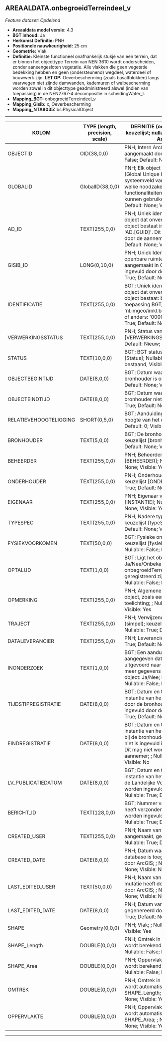 ## AREAALDATA.onbegroeidTerreindeel_v

*Feature dataset: Opdelend*


* __Areaaldata model versie:__ 4.3
* __BGT inhoud:__ Ja
* __Herkomst Definitie:__ PNH
* __Positionele nauwkeurigheid:__ 25 cm
* __Geometrie:__ Vlak
* __Definitie:__ Kleinste functioneel onafhankelijk stukje van een terrein, dat er binnen het objecttype Terrein van NEN 3610 wordt onderscheiden, zonder aaneengesloten vegetatie.
                 Alle vlakken die geen vegetatie bedekking hebben en geen (ondersteunend) wegdeel, waterdeel of bouwwerk zijn. __LET OP:__ Oeverbescherming (zoals basaltblokken) langs vaarwegen niet zijnde damwanden, kademuren of walbescherming worden zowel in dit objecttype geadministreerd alswel (indien van toepassing) in de NEN2767-4 decompositie in scheidingWater_l.
* __Mapping_BGT:__ onbegroeidTerreindeel_v
* __Mapping_Gisib:__ x, Oeverbescherming
* __Mapping_NTA8035:__ bs:PhysicalObject
				 
***

|__KOLOM__                          |__TYPE (length, precision, scale)__          	 |__DEFINITIE__ (oorsprong; beschrijving; keuzelijst; nullable; default; zichtbaar in Areaalviewer)|
|------                          	|----          	                                 |-----    |
|OBJECTID                           |OID(38,0,0)                                     |PNH; Intern ArcGIS Identificatienummer, aangemaakt door ArcGIS; ; Nullable: False; Default: None; Visible: Yes|
|GLOBALID                           |GlobalID(38,0,0)                                |PNH; Elk object heeft een unieke GlobalID (Global Unique Identifier). Dit is een systeemveld van de ArcGIS software welke noodzakelijk is om een aantal functionaliteiten binnen deze software te kunnen gebruiken; ; Nullable: False; Default: None; Visible: Yes|
|AD_ID                              |TEXT(255,0,0)                                   |PNH; Uniek identificatienummer voor het object dat onveranderlijk is zolang het object bestaat in Areaaldata: in format 'AD.[GUID]'. Dit moet worden ingevuld door de aannemer; ; Nullable: False; Default: None; Visible: Yes|
|GISIB_ID                           |LONG(0,10,0)                                    |PNH; Uniek Identificatienummer beheer openbare ruimte (GISIB), wordt aangemaakt in GISIB en mag niet worden ingevuld door de aannemer; ; Nullable: True; Default: None; Visible: No|
|IDENTIFICATIE                      |TEXT(255,0,0)                                   |BGT; Uniek identificatienummer voor het object dat onveranderlijk is zolang het object bestaat: bevat indien van toepassing BGT/IMKL ID in format 'nl.imgeo/imkl.bronhouderscode.LokaalID' of anders: '00000'.LokaalID; ; Nullable: True; Default: None; Visible: No|
|VERWERKINGSSTATUS                  |TEXT(255,0,0)                                   |PNH; Status van de gegevens; keuzelijst [VERWERKINGSSTATUS]; Nullable: False; Default: Nieuw; Visible: Yes|
|STATUS                             |TEXT(10,0,0)                                    |BGT; BGT status van het object; keuzelijst [Status]; Nullable: False; Default: bestaand; Visible: No|
|OBJECTBEGINTIJD                    |DATE(8,0,0)                                     |BGT; Datum waarop het object bij de bronhouder is ontstaan; ; Nullable: False; Default: None; Visible: Yes|
|OBJECTEINDTIJD                     |DATE(8,0,0)                                     |BGT; Datum waarop het object bij de bronhouder niet meer geldig is; ; Nullable: True; Default: None; Visible: Yes|
|RELATIEVEHOOGTELIGGING             |SHORT(0,5,0)                                    |BGT; Aanduiding voor dePO relatieve hoogte van het object; ; Nullable: False; Default: 0; Visible: Yes|
|BRONHOUDER                         |TEXT(5,0,0)                                     |BGT; De bronhoudercode van het object; keuzelijst [bronhouder]; Nullable: False; Default: None; Visible: No|
|BEHEERDER                          |TEXT(255,0,0)                                   |PNH; Beheerder van het object; keuzelijst [BEHEERDER]; Nullable: True; Default: None; Visible: Yes|
|ONDERHOUDER                        |TEXT(255,0,0)                                   |PNH; Onderhouder van het object; keuzelijst [ONDERHOUDER]; Nullable: True; Default: None; Visible: Yes|
|EIGENAAR                           |TEXT(255,0,0)                                   |PNH; Eigenaar van het object; keuzelijst [INSTANTIE]; Nullable: True; Default: None; Visible: Yes|
|TYPESPEC                           |TEXT(255,0,0)                                   |PNH; Nadere typering van het object; keuzelijst [typeSpecOTD]; Nullable: True; Default: None; Visible: Yes|
|FYSIEKVOORKOMEN                    |TEXT(50,0,0)                                    |BGT; Fysieke omschrijving van het object; keuzelijst [fysiekVoorkomenOTD]; Nullable: False; Default: None; Visible: Yes|
|OPTALUD                            |TEXT(1,0,0)                                     |BGT; Ligt het object op een talud? Ja/Nee/Onbekend. Bij 'Ja', moet er een onbegroeidTerreindeelKruin_l geregistreerd zijn; keuzelijst [OPTALUD]; Nullable: False; Default: N; Visible: No|
|OPMERKING                          |TEXT(255,0,0)                                   |PNH; Algemene opmerking voor het object, zoals een omschrijving of toelichting; ; Nullable: True; Default: None; Visible: Yes|
|TRAJECT                            |TEXT(255,0,0)                                   |PNH; Verwijzende sleutel naar traject_v (simpel); keuzelijst [TRAJECT_NAAM]; Nullable: True; Default: None; Visible: No|
|DATALEVERANCIER                    |TEXT(255,0,0)                                   |PNH; Leverancier van de data; ; Nullable: True; Default: None; Visible: No|
|INONDERZOEK                        |TEXT(1,0,0)                                     |BGT; Een aanduiding waarmee wordt aangegeven dat een onderzoek wordt uitgevoerd naar de juistheid van een of meer gegevens van het betreffende object: Ja/Nee; keuzelijst [jaNee]; Nullable: False; Default: N; Visible: No|
|TIJDSTIPREGISTRATIE                |DATE(8,0,0)                                     |BGT; Datum en tijdstip waarop deze instantie van het object is opgenomen door de bronhouder. Dit mag niet worden ingevuld door de aannemer; ; Nullable: True; Default: None; Visible: No|
|EINDREGISTRATIE                    |DATE(8,0,0)                                     |BGT; Datum en tijdstip waarop deze instantie van het object niet meer geldig is bij de bronhouder. Wanneer deze waarde niet is ingevuld is de instantie nog geldig. Dit mag niet worden ingevuld door de aannemer; ; Nullable: True; Default: None; Visible: No|
|LV_PUBLICATIEDATUM                 |DATE(8,0,0)                                     |BGT; Datum en tijdstip waarop deze instantie van het object is opgenomen in de Landelijke Voorziening. Dit mag niet worden ingevuld door de aannemer; ; Nullable: True; Default: None; Visible: No|
|BERICHT_ID                         |TEXT(128,0,0)                                   |BGT; Nummer van het bericht dat PNH heeft verzonden naar LV. Dit mag niet worden ingevuld door de aannemer; ; Nullable: True; Default: None; Visible: No|
|CREATED_USER                       |TEXT(255,0,0)                                   |PNH; Naam van gebruiker die de rij heeft aangemaakt, gegenereerd door ArcGIS; ; Nullable: True; Default: None; Visible: No|
|CREATED_DATE                       |DATE(8,0,0)                                     |PNH; Datum waarop de rij aan de database is toegevoegd, gegenereerd door ArcGIS; ; Nullable: True; Default: None; Visible: No|
|LAST_EDITED_USER                   |TEXT(50,0,0)                                    |PNH; Naam van gebruiker die de laatste mutatie heeft doorgevoerd, gegenereerd door ArcGIS; ; Nullable: True; Default: None; Visible: No|
|LAST_EDITED_DATE                   |DATE(8,0,0)                                     |PNH; Datum van de laatste mutatie, gegenereerd door ArcGIS; ; Nullable: True; Default: None; Visible: No|
|SHAPE                              |Geometry(0,0,0)                                 |PNH; Vlak; ; Nullable: True; Default: None; Visible: Yes|
|SHAPE_Length                       |DOUBLE(0,0,0)                                   |PNH; Omtrek in meters, 5 decimalen. Dit wordt berekend in bepaalde applicaties; ; Nullable: False; Default: None; Visible: No|
|SHAPE_Area                         |DOUBLE(0,0,0)                                   |PNH; Oppervlakte in m2, 5 decimalen. Dit wordt berekend in bepaalde applicaties; ; Nullable: False; Default: None; Visible: No|
|OMTREK                             |DOUBLE(0,0,0)                                   |PNH; Omtrek in meters, 5 decimalen. Dit wordt automatisch gevuld uit SHAPE_Length; ; Nullable: False; Default: None; Visible: Yes|
|OPPERVLAKTE                        |DOUBLE(0,0,0)                                   |PNH; Oppervlakte in m2, 5 decimalen. Dit wordt automatisch gevuld uit SHAPE_Area; ; Nullable: False; Default: None; Visible: Yes|

***
